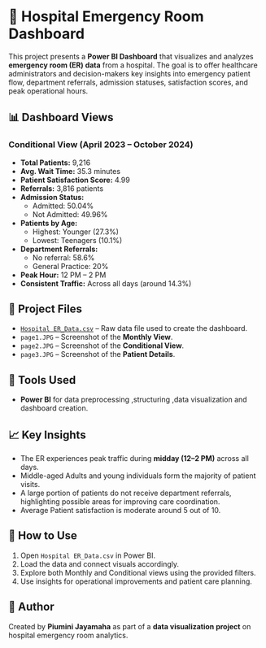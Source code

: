 # 🏥 Hospital Emergency Room Dashboard

This project presents a **Power BI Dashboard** that visualizes and analyzes **emergency room (ER) data** from a hospital. The goal is to offer healthcare administrators and decision-makers key insights into emergency patient flow, department referrals, admission statuses, satisfaction scores, and peak operational hours.

## 📊 Dashboard Views

### Conditional View (April 2023 – October 2024)
- **Total Patients:** 9,216
- **Avg. Wait Time:** 35.3 minutes
- **Patient Satisfaction Score:** 4.99
- **Referrals:** 3,816 patients
- **Admission Status:**
  - Admitted: 50.04%
  - Not Admitted: 49.96%
- **Patients by Age:**
  - Highest: Younger (27.3%)
  - Lowest: Teenagers (10.1%)
- **Department Referrals:**
  - No referral: 58.6%
  - General Practice: 20%
- **Peak Hour:** 12 PM – 2 PM
- **Consistent Traffic:** Across all days (around 14.3%)

## 📁 Project Files
- <a href=https://github.com/piumini123/HOSPITAL-EMERGENCY-ROOM-DASHBOARD/blob/main/Hospital%20ER_Data.csv>`Hospital ER_Data.csv`</a> – Raw data file used to create the dashboard.
- `page1.JPG` – Screenshot of the **Monthly View**.
- `page2.JPG` – Screenshot of the **Conditional View**.
- `page3.JPG` – Screenshot of the **Patient Details**.

## 📌 Tools Used
- **Power BI** for  data preprocessing ,structuring ,data visualization and dashboard creation.

## 📈 Key Insights
- The ER experiences peak traffic during **midday (12–2 PM)** across all days.
- Middle-aged Adults and young individuals form the majority of patient visits.
- A large portion of patients do not receive department referrals, highlighting possible areas for improving care coordination.
- Average Patient satisfaction is moderate around 5 out of 10.

## 🔧 How to Use
1. Open `Hospital ER_Data.csv` in Power BI.
2. Load the data and connect visuals accordingly.
3. Explore both Monthly and Conditional views using the provided filters.
4. Use insights for operational improvements and patient care planning.

## 📌 Author
Created by **Piumini Jayamaha** as part of a **data visualization project** on hospital emergency room analytics.



